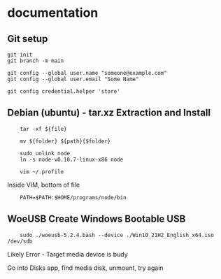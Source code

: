 # documentation
## Git setup

    git init
    git branch -m main
    
    git config --global user.name "someone@example.com"
    git config --global user.email "Some Name"
    
    git config credential.helper 'store'

## Debian (ubuntu) - tar.xz Extraction and Install

        tar -xf ${file}
        
        mv ${folder} ${path}{$folder}
        
        sudo unlink node
        ln -s node-v0.10.7-linux-x86 node
        
        vim ~/.profile
        
Inside VIM, bottom of file

        PATH=$PATH:$HOME/programs/node/bin
        

## WoeUSB Create Windows Bootable USB

        sudo ./woeusb-5.2.4.bash --device ./Win10_21H2_English_x64.iso /dev/sdb
        
Likely Error - Target media device is budy

Go into Disks app, find media disk, unmount, try again
